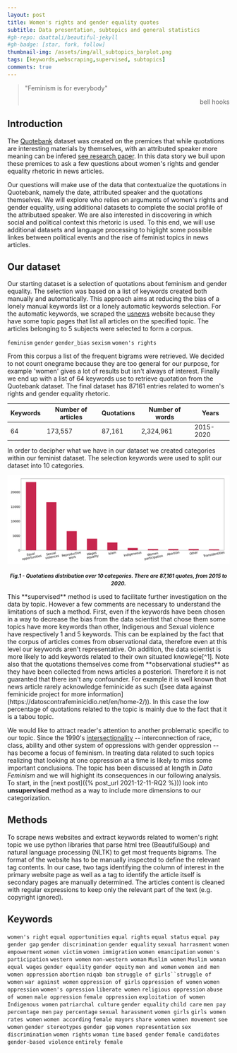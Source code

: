 ```yaml
---
layout: post
title: Women's rights and gender equality quotes 
subtitle: Data presentation, subtopics and general statistics
#gh-repo: daattali/beautiful-jekyll
#gh-badge: [star, fork, follow]
thumbnail-img: /assets/img/all_subtopics_barplot.png
tags: [keywords,webscraping,supervised, subtopics]
comments: true
---
```


> "Feminism is for everybody" 
>  <div style="text-align: right"> bell hooks </div>

## Introduction

The [Quotebank](https://quotebank.dlab.tools) dataset was created on the premices that while quotations are interesting materials by themselves, with an attributed speaker more meaning can be infered [see research paper](https://dlab.epfl.ch/people/west/pub/Vaucher-Spitz-Catasta-West_WSDM-21.pdf). In this data story we buil upon these premices to ask a few questions about women's rights and gender equality rhetoric in news articles.


Our questions will make use of the data that contextualize the quotations in Quotebank, namely the date, attributed speaker and the quotations themselves.
We will explore who relies on arguments of women's rights and gender equality, using additional datasets to complete the social profile of the attributaed speaker. We are also interested in discovering in which social and political context this rhetoric is used. To this end, we will use additional datasets and language processing to higlight some possible linkes between political events and the rise of feminist topics in news articles.

## Our dataset

Our starting dataset is a selection of quotations about feminism and gender equality. The selection was based on a list of keywords created both manually and automatically. This approach aims at reducing the bias of a lonely manual keywords list or a lonely automatic keywords selection. 
For the automatic keywords, we scraped the [usnews](usnews.com) website because they have some topic pages that list all articles on the specified topic. The articles belonging to 5 subjects were selected to form a corpus.

`feminism` `gender`      `gender_bias`      `sexism`        `women's rights`  

From this corpus a list of the frequent bigrams were retrieved. We decided to not count onegrame because they are too general for our purpose, for example 'women' gives a lot of results but isn't always of interest. Finally we end up with a list of 64 keywords use to retrieve quotation from the Quotebank dataset. 
The final dataset has 87161 entries related to women's rights and gender equality rhetoric.

 
 | Keywords| Number of articles |  Quotations| Number of words | Years |
 |--|--|--|--|--|
 |64 |173,557| 87,161|   2,324,961    | 2015-2020|


In order to decipher what we have in our dataset we created categories within our feminist dataset. The selection keywords were used to split our dataset into 10 categories.

<p align = "center">
<img src = "https://raw.githubusercontent.com/epfl-ada/ada-2021-project-concatsanddogs/main/img/all_subtopics_barplot.png">
</p>
<p align = "center">
	<small> 
		<i> 
			<b>
			Fig.1 - Quotations distribution over 10 categories. There are 87,161 quotes, from 2015 to 2020. 
			</b> 
		</i>
	</small>
</p>
This **supervised** method is used to facilitate further investigation on the data by topic. However a few comments are necessary to understand the limitations of such a method. First, even if the keywords have been chosen in a way to decrease the bias from the data scientist that chose them some topics have more keywords than other, Indigenous and Sexual violence have respectively 1 and 5 keywords. This can be explained by the fact that the corpus of articles comes from observational data, therefore even at this level our keywords aren't representative. On addition, the data scientist is more likely to add keywords related to their own situated knowlege[^1]. Note also that the quotations themselves come from **observational studies** as they have been collected from news articles a posteriori. Therefore it is not guaranted that there isn't any confounder. For example it is well known that news article rarely acknowledge feminicide as such ([see data against feminicide project for more information](https://datoscontrafeminicidio.net/en/home-2/)). In this case the low percentage of quotations related to the topic is mainly due to the fact that it is a tabou topic.  


We would like to attract reader's attention to another problematic specific to our topic. Since the 1990's [intersectionality](https://en.wikipedia.org/wiki/Intersectionality) -- interconnection of race, class, ability and other system of oppressions with gender oppression -- has become a focus of feminism. In treating data related to such topics realizing that looking at one oppression at a time is likely to miss some important conclusions. The topic has been discussed at length in *Data Feminism* and we will highight its consequences in our following analysis. To start, in the [next post]({% post_url 2021-12-11-RQ2 %})) look into **unsupervised** method as a way to include more dimensions to our categorization.


## Methods 

To scrape news websites and extract keywords related to women's right topic we use python libraries that parse html tree (BeautifulSoup) and natural language processing (NLTK) to get most frequents bigrams. The format of the website has to be manually inspected to define the relevant tag contents. In our case, two tags identifying the column of interest in the primary website page as well as a tag to identify the article itself is secondary pages are manually determined. The articles content is cleaned with regular expressions to keep only the relevant part of the text (e.g. copyright ignored).

## Keywords 

`women's right` `equal opportunities` `equal rights` `equal status` `equal pay` `gender gap` `gender discrimination` `gender equality` `sexual harrasment`
`women empowerment` `women victim` `women immigration` `women emancipation` `women's participation` `western women` `non-western woman` `Muslim women` `Muslim woman` `equal wages` `gender equality` `gender equity` `men and women` `women and men` `women oppression` `abortion` `niqab ban` `struggle of girls``struggle of women` `war against women` `oppression of girls` `oppression of women` `women oppression` `women's opression` `liberate women` `religious oppression` `abuse of women` `male oppression` `female oppression` `exploitation of women`  `Indigenous women` `patriarchal culture` `gender equality` `child care` `men pay` `percentage men` `pay percentage` `sexual harassment` `women girls` `girls women` `rates women` `women according` `female mayors` `share women` `women movement` `see women` `gender stereotypes` `gender gap` `women representation` `sex discrimination` `women rights` `woman time` `based gender` `female candidates` `gender-based violence` `entirely female` 

[^1]: In this study the data scientist choosing the keywords is a white, cisgender, middle-class, able women. 
